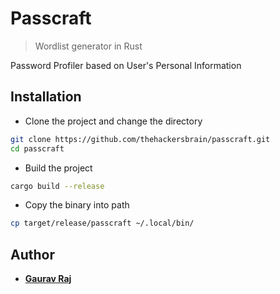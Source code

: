 # Passcraft
> Wordlist generator in Rust

Password Profiler based on User's Personal Information

## Installation

- Clone the project and change the directory
```bash
git clone https://github.com/thehackersbrain/passcraft.git
cd passcraft
```

- Build the project
```bash
cargo build --release
```

- Copy the binary into path
```bash
cp target/release/passcraft ~/.local/bin/
```

## Author

- [**Gaurav Raj**](https://thehackersbrain.github.io/)
